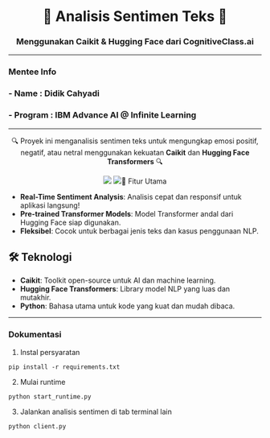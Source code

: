 <h1 align="center">🎉 Analisis Sentimen Teks 🎉</h1>
<h3 align="center">Menggunakan Caikit & Hugging Face dari CognitiveClass.ai</h3>

---

### Mentee Info
### - Name : Didik Cahyadi
### - Program : IBM Advance AI @ Infinite Learning

---
<p align="center">
  🔍 Proyek ini menganalisis sentimen teks untuk mengungkap emosi positif, negatif, atau netral menggunakan kekuatan <strong>Caikit</strong> dan <strong>Hugging Face Transformers</strong> 🔍
</p>

<p align="center">
  <img src="https://img.shields.io/badge/Python-3670A0?style=for-the-badge&logo=python&logoColor=ffdd54">
  <img src="https://img.shields.io/badge/-HuggingFace-FDEE21?style=for-the-badge&logo=HuggingFace&logoColor=black>
  
</p>

---

## 📌 Fitur Utama
- **Real-Time Sentiment Analysis**: Analisis cepat dan responsif untuk aplikasi langsung!
- **Pre-trained Transformer Models**: Model Transformer andal dari Hugging Face siap digunakan.
- **Fleksibel**: Cocok untuk berbagai jenis teks dan kasus penggunaan NLP.

## 🛠 Teknologi
- **Caikit**: Toolkit open-source untuk AI dan machine learning.
- **Hugging Face Transformers**: Library model NLP yang luas dan mutakhir.
- **Python**: Bahasa utama untuk kode yang kuat dan mudah dibaca.


--- 
### Dokumentasi
1. Instal persyaratan
```
pip install -r requirements.txt
```
2. Mulai runtime
```
python start_runtime.py
```
3. Jalankan analisis sentimen di tab terminal lain
```
python client.py
```


